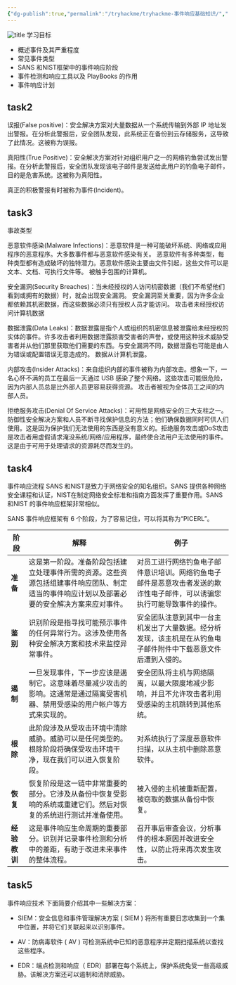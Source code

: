 ```yaml
---
{"dg-publish":true,"permalink":"/tryhackme/tryhackme-事件响应基础知识/","title":"tryhackme-事件响应基础知识","tags":["应急响应","#tryhackme"]}
---
```



![title](/img/user/images/tryhackme-事件响应基础知识/title.png)
学习目标
- 概述事件及其严重程度
- 常见事件类型
- SANS 和NIST框架中的事件响应阶段
- 事件检测和响应工具以及 PlayBooks 的作用
- 事件响应计划

## task2
误报(False positive)：安全解决方案对大量数据从一个系统传输到外部 IP 地址发出警报。在分析此警报后，安全团队发现，此系统正在备份到云存储服务，这导致了此情况。这被称为误报。

真阳性(True Positive)：安全解决方案对针对组织用户之一的网络钓鱼尝试发出警报。在分析此警报后，安全团队发现该电子邮件是发送给此用户的钓鱼电子邮件，目的是危害系统。这被称为真阳性。

真正的积极警报有时被称为事件(Incident)。

## task3
事故类型

恶意软件感染(Malware Infections)：恶意软件是一种可能破坏系统、网络或应用程序的恶意程序。大多数事件都与恶意软件感染有关。  恶意软件有多种类型，每种类型都有造成破坏的独特潜力。恶意软件感染主要由文件引起，这些文件可以是文本、文档、可执行文件等。
被触手包围的计算机。

安全漏洞(Security Breaches)：当未经授权的人访问机密数据（我们不希望他们看到或拥有的数据）时，就会出现安全漏洞。 安全漏洞至关重要，因为许多企业都依赖其机密数据，而这些数据必须只有授权人员才能访问。
攻击者未经授权访问计算机数据

数据泄露(Data Leaks)：数据泄露是指个人或组织的机密信息被泄露给未经授权的实体的事件。许多攻击者利用数据泄露损害受害者的声誉，或使用这种技术威胁受害者并从他们那里获取他们需要的东西。与安全漏洞不同，数据泄露也可能是由人为错误或配置错误无意造成的。
数据从计算机泄露。

内部攻击(Insider Attacks)：来自组织内部的事件被称为内部攻击。想象一下，一名心怀不满的员工在最后一天通过 USB 感染了整个网络。这些攻击可能很危险，因为内部人员总是比外部人员更容易获得资源。
攻击者被视为全体员工之间的内部人员。

拒绝服务攻击(Denial Of Service Attacks)：可用性是网络安全的三大支柱之一。防御性安全解决方案和人员不断寻找保护信息的方法；他们确保数据同时可供人们使用。这是因为保护我们无法使用的东西是没有意义的。拒绝服务攻击或DoS攻击是攻击者用虚假请求淹没系统/网络/应用程序，最终使合法用户无法使用的事件。这是由于可用于处理请求的资源耗尽而发生的。

## task4
事件响应流程
SANS 和NIST是致力于网络安全的知名组织。SANS 提供各种网络安全课程和认证，NIST在制定网络安全标准和指南方面发挥了重要作用。SANS 和NIST 的事件响应框架非常相似。

SANS 事件响应框架有 6 个阶段，为了容易记住，可以将其称为“PICERL”。

| 阶段   | 解释 | 例子 |
|--------|------|------|
| **准备** | 这是第一阶段。准备阶段包括建立处理事件所需的资源。这些资源包括组建事件响应团队、制定适当的事件响应计划以及部署必要的安全解决方案来应对事件。 | 对员工进行网络钓鱼电子邮件意识培训。网络钓鱼电子邮件是恶意攻击者发送的欺诈性电子邮件，可以诱骗您执行可能导致事件的操作。 |
| **鉴别** | 识别阶段是指寻找可能预示事件的任何异常行为。这涉及使用各种安全解决方案和技术来监控异常事件。 | 安全团队注意到其中一台主机发出了大量数据。经分析发现，该主机是在从钓鱼电子邮件附件中下载恶意文件后遭到入侵的。 |
| **遏制** | 一旦发现事件，下一步应该是遏制它。这意味着尽量减少攻击的影响。这通常是通过隔离受害机器、禁用受感染的用户帐户等方式来实现的。 | 安全团队将主机与网络隔离，以最大限度地减少影响，并且不允许攻击者利用受感染的主机跳转到其他系统。 |
| **根除** | 此阶段涉及从受攻击环境中清除威胁。威胁可以是任何类型的。根除阶段将确保受攻击环境干净，现在我们可以进入恢复阶段。 | 对系统执行了深度恶意软件扫描，以从主机中删除恶意软件。 |
| **恢复** | 恢复阶段是这一链中非常重要的部分。它涉及从备份中恢复受影响的系统或重建它们。然后对恢复的系统进行测试并准备使用。 | 被入侵的主机被重新配置，被窃取的数据从备份中恢复。 |
| **经验教训** | 这是事件响应生命周期的重要部分。识别并记录事件检测和分析中的差距，有助于改进未来事件的整体流程。 | 召开事后审查会议，分析事件的根本原因并改进安全性，以防止将来再次发生攻击。 |

## task5
事件响应技术
下面简要介绍其中一些解决方案：

- SIEM：安全信息和事件管理解决方案 ( SIEM ) 将所有重要日志收集到一个集中位置，并将它们关联起来以识别事件。

- AV：防病毒软件 ( AV ) 可检测系统中已知的恶意程序并定期扫描系统以查找这些程序。

- EDR：端点检测和响应（ EDR）部署在每个系统上，保护系统免受一些高级威胁。该解决方案还可以遏制和消除威胁。

